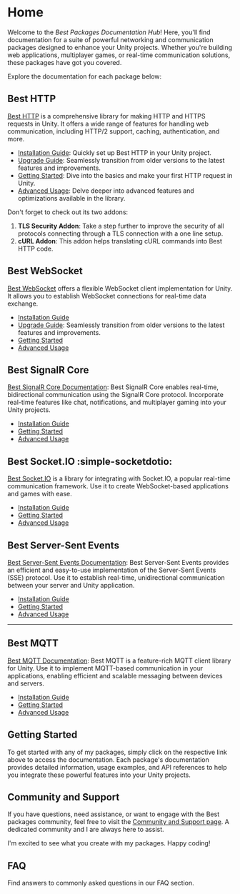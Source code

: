 # Home

Welcome to the _Best Packages Documentation Hub_! Here, you'll find documentation for a suite of powerful networking and communication packages designed to enhance your Unity projects. 
Whether you're building web applications, multiplayer games, or real-time communication solutions, these packages have got you covered.

Explore the documentation for each package below:

## **Best HTTP**

[Best HTTP](HTTP/index.md) is a comprehensive library for making HTTP and HTTPS requests in Unity. 
It offers a wide range of features for handling web communication, including HTTP/2 support, caching, authentication, and more.

- [Installation Guide](HTTP/installation.md): Quickly set up Best HTTP in your Unity project.
- [Upgrade Guide](HTTP/upgrade-guide.md): Seamlessly transition from older versions to the latest features and improvements.
- [Getting Started](HTTP/getting-started/index.md): Dive into the basics and make your first HTTP request in Unity.
- [Advanced Usage](HTTP/intermediate-topics/index.md): Delve deeper into advanced features and optimizations available in the library.

Don't forget to check out its two addons:

1. **TLS Security Addon**: Take a step further to improve the security of all protocols connecting through a TLS connection with a one line setup.
2. **cURL Addon**: This addon helps translating cURL commands into Best HTTP code.

## **Best WebSocket**

[Best WebSocket](WebSockets/index.md) offers a flexible WebSocket client implementation for Unity. 
It allows you to establish WebSocket connections for real-time data exchange.

- [Installation Guide](WebSockets/installation.md)
- [Upgrade Guide](WebSockets/upgrade-guide.md): Seamlessly transition from older versions to the latest features and improvements.
- [Getting Started](WebSockets/getting-started/index.md)
- [Advanced Usage](WebSockets/intermediate-topics/index.md)
	
## **Best SignalR Core**

[Best SignalR Core Documentation](link-to-best-signalr-docs): Best SignalR Core enables real-time, bidirectional communication using the SignalR Core protocol. 
Incorporate real-time features like chat, notifications, and multiplayer gaming into your Unity projects.

- [Installation Guide](installation-guide.md)
- [Getting Started](getting-started.md)
- [Advanced Usage](advanced-usage.md)

## **Best Socket.IO** :simple-socketdotio:

[Best Socket.IO](SocketIO/index.md) is a library for integrating with Socket.IO, a popular real-time communication framework. 
Use it to create WebSocket-based applications and games with ease.

- [Installation Guide](SocketIO/installation.md)
- [Getting Started](SocketIO/getting-started/index.md)
- [Advanced Usage](SocketIO/intermediate-topics/index.md)

## **Best Server-Sent Events**

[Best Server-Sent Events Documentation](link-to-best-sse-docs): Best Server-Sent Events provides an efficient and easy-to-use implementation of the Server-Sent Events (SSE) protocol. 
Use it to establish real-time, unidirectional communication between your server and Unity application.

- [Installation Guide](installation-guide.md)
- [Getting Started](getting-started.md)
- [Advanced Usage](advanced-usage.md)

---

## **Best MQTT**

[Best MQTT Documentation](link-to-best-mqtt-docs): Best MQTT is a feature-rich MQTT client library for Unity. Use it to implement MQTT-based communication in your applications, enabling efficient and scalable messaging between devices and servers.

- [Installation Guide](installation-guide.md)
- [Getting Started](getting-started.md)
- [Advanced Usage](advanced-usage.md)

## Getting Started

To get started with any of my packages, simply click on the respective link above to access the documentation. 
Each package's documentation provides detailed information, usage examples, and API references to help you integrate these powerful features into your Unity projects.

## Community and Support

If you have questions, need assistance, or want to engage with the Best packages community, feel free to visit the [Community and Support page](Shared/support.md).
A dedicated community and I are always here to assist.

I'm excited to see what you create with my packages. Happy coding!

## FAQ

Find answers to commonly asked questions in our FAQ section.
